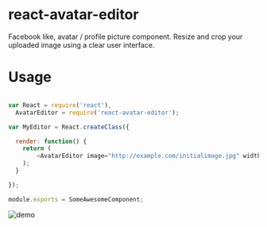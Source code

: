 # react-avatar-editor
Facebook like, avatar / profile picture component.
Resize and crop your uploaded image using a clear user interface.

# Usage


```javascript

var React = require('react'),
  AvatarEditor = require('react-avatar-editor');

var MyEditor = React.createClass({

  render: function() {
    return (
        <AvatarEditor image="http://example.com/initialimage.jpg" width="250" height="250" border"50" scale="1.2"/>
    );
  }

});

module.exports = SomeAwesomeComponent;
```

![demo](http://media.giphy.com/media/yoJC2BbQgfX99p7Fe0/giphy.gif)
